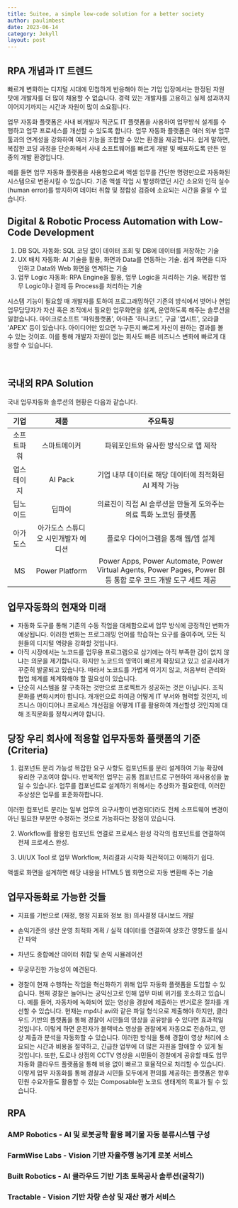 ```yaml
---
title: Suitee, a simple low-code solution for a better society 
author: paulimbest
date: 2023-06-14
category: Jekyll
layout: post
---
```


## RPA 개념과 IT 트렌드

 빠르게 변화하는 디지털 시대에 민첩하게 반응해야 하는 기업 입장에서는 한정된 자원 탓에 개발자를 더 많이 채용할 수 없습니다. 경력 있는 개발자를 고용하고 실제 성과까지 이어지기까지는 시간과 자원이 많이 소요됩니다.

 업무 자동화 플랫폼은 사내 비개발자 직군도 IT 플랫폼을 사용하여 업무방식 설계를 수행하고 업무 프로세스를 개선할 수 있도록 합니다. 업무 자동화 플랫폼은 여러 외부 업무 툴과의 연계성을 강화하여 여러 기능을 조합할 수 있는 환경을 제공합니다. 쉽게 말하면, 복잡한 코딩 과정을 단순화해서 사내 소프트웨어를 빠르게 개발 및 배포하도록 만든 일종의 개발 환경입니다.
 
 예를 들면 업무 자동화 플랫폼을 사용함으로써 액셀 업무를 간단한 명령만으로 자동화된 시스템으로 변환시킬 수 있습니다. 기존 액셀 작업 시 발생하였던 시간 소요와 인적 실수(human error)를 방지하여 데이터 취합 및 정합성 검증에 소요되는 시간을 줄일 수 있습니다.

## Digital & Robotic Process Automation with Low-Code Development

  1. DB SQL 자동화: SQL 코딩 없이 데이터 조회 및 DB에 데이터를 저장하는 기술
  2. UX 배치 자동화: AI 기술을 활용, 화면과 Data를 연동하는 기술. 쉽게 화면을 디자인하고 Data와 Web 화면을 연계하는 기술
  3. 업무 Logic 자동화: RPA Engine을 활용, 업무 Logic을 처리하는 기술. 복잡한 업무 Logic이나 결제 등 Process를 처리하는 기술 
  
  시스템 기능이 필요할 때 개발자를 토하여 프로그래밍하던 기존의 방식에서 벗어나 현업 업무담당자가 자신 혹은 조직에서 필요한 업무화면을 설계, 운영하도록 해주는 솔루션을 일컫습니다. 마이크로소프트 '파워플랫폼', 아마존 '허니코드', 구글 '앱시트', 오라클 'APEX' 등이 있습니다. 아이디어만 있으면 누구든지 빠르게 자신이 원하는 결과를 볼 수 있는 것이죠. 이를 통해 개발자 자원이 없는 회사도 빠른 비즈니스 변화에 빠르게 대응할 수 있습니다. 

 <br>
 
 ## 국내외 RPA Solution

  국내 업무자동화 솔루션의 현황은 다음과 같습니다.
 
  <div class="table-wrapper" markdown="block">

  |기업|제품|주요특징|
  |:-:|:-:|:-:|
  |소프트파워|스마트메이커|파워포인트와 유사한 방식으로 앱 제작|
  |업스테이지|AI Pack|기업 내부 데이터로 해당 데이터에 최적화된 AI 제작 가능|
  |딥노이드|딥파이|의료진이 직접 AI 솔루션을 만들게 도와주는 의료 특화 노코딩 플랫폼|
  |아가도스|아가도스 스튜디오 시민개발자 에디션|플로우 다이어그램을 통해 웹/앱 설계|
  |MS|Power Platform|Power Apps, Power Automate, Power Virtual Agents, Power Pages, Power BI 등 통합 로우 코드 개발 도구 세트 제공|

  </div>
 

## 업무자동화의 현재와 미래 

- 자동화 도구를 통해 기존의 수동 작업을 대체함으로써 업무 방식에 긍정적인 변화가 예상됩니다. 이러한 변화는 프로그래밍 언어를 학습하는 요구를 줄여주며, 모든 직원들의 디지털 역량을 강화할 것입니다. 
- 아직 시장에서는 노코드를 업무용 프로그램으로 삼기에는 아직 부족한 감이 없지 않냐는 의문을 제기합니다. 하지만 노코드의 영역이 빠르게 확장되고 있고 성공사례가 꾸준히 발굴되고 있습니다. 따라서 노코드를 가볍게 여기지 않고, 처음부터 관리와 협업 체계를 체계화해야 할 필요성이 있습니다. 
- 단순히 시스템을 잘 구축하는 것만으로 프로젝트가 성공하는 것은 아닙니다. 조직 문화를 변화시켜야 합니다. 개개인으로 하여금 어떻게 IT 부서와 협력할 것인지, 비즈니스 아이디어나 프로세스 개선점을 어떻게 IT를 활용하여 개선할성 것인지에 대해 조직문화를 정착시켜야 합니다.


## 당장 우리 회사에 적용할 업무자동화 플랫폼의 기준(Criteria)

1. 컴포넌트 분리 가능성
 복잡한 요구 사항도 컴포넌트를 분리 설계하여 기능 확장에 유리한 구조여야 합니다. 반복적인 업무는 공통 컴포넌트로 구현하여 재사용성을 높일 수 있습니다. 업무를 컴포넌트로 설계하기 위해서는 추상화가 필요한데, 이러한 추상성은 업무를 표준화하합니다. 

 이러한 컴포넌트 분리는 일부 업무의 요구사항이 변경되더라도 전체 소프트웨어 변경이 아닌 필요한 부분만 수정하는 것으로 가능하다는 장점이 있습니다.

2. Workflow를 활용한 컴포넌트 연결로 프로세스 완성
  각각의 컴포넌트를 연결하여 전체 프로세스 완성.

3. UI/UX Tool 로 업무 Workflow, 처리결과 시각화
 직관적이고 이해하기 쉽다.

액셀로 화면을 설계하면 해당 내용을 HTML5 웹 화면으로 자동 변환해 주는 기술 

## 업무자동화로 가능한 것들
- 지표를 기반으로 (재정, 행정 지표와 정보 등) 의사결정 대시보드 개발
- 손익기준의 생산 운영 최적화 계획 / 실적 데이터를 연결하여 상호간 영향도를 실시간 파악
- 차년도 종합예산 데이터 취합 및 손익 시뮬레이션

- 무궁무진한 가능성이 예견된다.


- 경찰이 현재 수행하는 작업을 혁신화하기 위해 업무 자동화 플랫폼을 도입할 수 있습니다. 현재 경찰은 늘어나는 공익신고로 인해 업무 마비 위기를 호소하고 있습니다. 예를 들어, 자동차에 녹화되어 있는 영상을 경찰에 제출하는 번거로운 절차를 개선할 수 있습니다. 현재는 mp4나 avi와 같은 파일 형식으로 제출해야 하지만, 클라우드 기반의 플랫폼을 통해 경찰이 시민들의 영상을 공유받을 수 있다면 효과적일 것입니다. 이렇게 하면 운전자가 블랙박스 영상을 경찰에게 자동으로 전송하고, 영상 제출과 분석을 자동화할 수 있습니다. 이러한 방식을 통해 경찰이 영상 처리에 소요되는 시간과 비용을 절약하고, 긴급한 업무에 더 많은 자원을 할애할 수 있게 될 것입니다. 또한, 도로나 상점의 CCTV 영상을 시민들이 경찰에게 공유할 때도 업무 자동화 클라우드 플랫폼을 통해 비용 없이 빠르고 효율적으로 처리할 수 있습니다. 이렇게 업무 자동화를 통해 경찰과 시민들 모두에게 편의를 제공하는 플랫폼은 향후 민원 수요자들도 활용할 수 있는 Composable한 노코드 생태계의 목표가 될 수 있습니다.






## RPA

### AMP Robotics - AI 및 로봇공학 활용 폐기물 자동 분류시스템 구성

### FarmWise Labs - Vision 기반 자율주행 농기계 로봇 서비스

### Built Robotics - AI 클라우드 기반 기초 토목공사 솔루션(굴착기)

### Tractable - Vision 기반 차량 손상 및 재산 평가 서비스